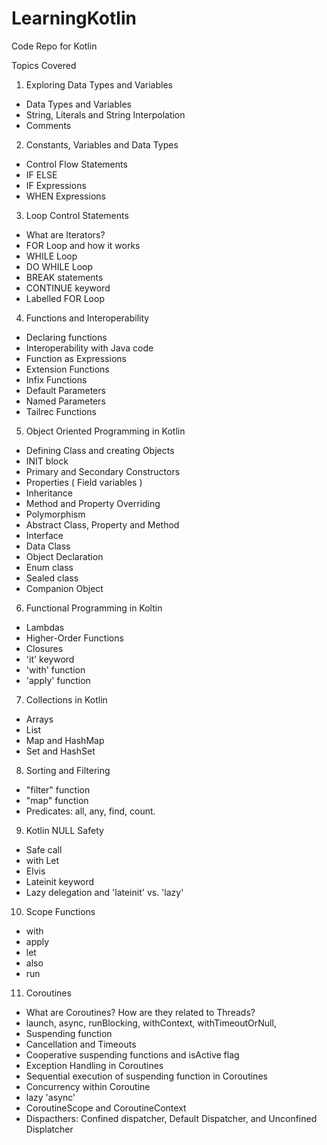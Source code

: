# LearningKotlin
Code Repo for Kotlin

Topics Covered

1. Exploring Data Types and Variables
 - Data Types and Variables
 - String, Literals and String Interpolation
 - Comments

2. Constants, Variables and Data Types
 - Control Flow Statements
 - IF ELSE
 - IF Expressions
 - WHEN Expressions

3. Loop Control Statements
 - What are Iterators?
 - FOR Loop and how it works
 - WHILE Loop
 - DO WHILE Loop
 - BREAK statements
 - CONTINUE keyword
 - Labelled FOR Loop

4. Functions and Interoperability
 - Declaring functions
 - Interoperability with Java code
 - Function as Expressions
 - Extension Functions
 - Infix Functions
 - Default Parameters
 - Named Parameters
 - Tailrec Functions

5. Object Oriented Programming in Kotlin
 - Defining Class and creating Objects
 - INIT block
 - Primary and Secondary Constructors
 - Properties ( Field variables )
 - Inheritance
 - Method and Property Overriding
 - Polymorphism
 - Abstract Class, Property and Method
 - Interface
 - Data Class
 - Object Declaration
 - Enum class
 - Sealed class
 - Companion Object

6. Functional Programming in Koltin
 - Lambdas
 - Higher-Order Functions
 - Closures
 - 'it' keyword
 - 'with' function
 - 'apply' function

7. Collections in Kotlin
 - Arrays
 - List
 - Map and HashMap
 - Set and HashSet

8. Sorting and Filtering
 - "filter" function
 - "map" function
 - Predicates: all, any, find, count.

9. Kotlin NULL Safety
 - Safe call
 - with Let
 - Elvis
 - Lateinit keyword
 - Lazy delegation and 'lateinit' vs. 'lazy'

10. Scope Functions
 - with
 - apply
 - let
 - also
 - run

11. Coroutines
 - What are Coroutines? How are they related to Threads?
 - launch, async, runBlocking, withContext, withTimeoutOrNull,
 - Suspending function
 - Cancellation and Timeouts
 - Cooperative suspending functions and isActive flag
 - Exception Handling in Coroutines
 - Sequential execution of suspending function in Coroutines
 - Concurrency within Coroutine
 - lazy 'async'
 - CoroutineScope and CoroutineContext
 - Dispacthers: Confined dispatcher, Default Dispatcher, and Unconfined Displatcher
